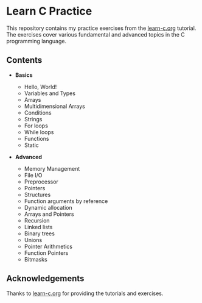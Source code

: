 # Learn C Practice

This repository contains my practice exercises from the [learn-c.org](https://www.learn-c.org/) tutorial. The exercises cover various fundamental and advanced topics in the C programming language.

## Contents

- **Basics**
    - Hello, World!
    - Variables and Types
    - Arrays
    - Multidimensional Arrays
    - Conditions
    - Strings
    - For loops
    - While loops
    - Functions
    - Static

- **Advanced**
    - Memory Management
    - File I/O
    - Preprocessor
    - Pointers
    - Structures
    - Function arguments by reference
    - Dynamic allocation
    - Arrays and Pointers
    - Recursion
    - Linked lists
    - Binary trees
    - Unions
    - Pointer Arithmetics
    - Function Pointers
    - Bitmasks

## Acknowledgements

Thanks to [learn-c.org](https://www.learn-c.org/) for providing the tutorials and exercises.
